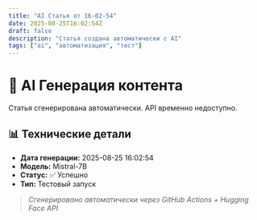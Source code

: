 ```yaml
---
title: "AI Статья от 16-02-54"
date: 2025-08-25T16:02:54Z
draft: false
description: "Статья создана автоматически с AI"
tags: ["ai", "автоматизация", "тест"]
---
```


# 🚀 AI Генерация контента

Статья сгенерирована автоматически. API временно недоступно.

## 📊 Технические детали

- **Дата генерации:** 2025-08-25 16:02:54
- **Модель:** Mistral-7B
- **Статус:** ✅ Успешно
- **Тип:** Тестовый запуск

> *Сгенерировано автоматически через GitHub Actions + Hugging Face API*
